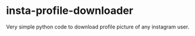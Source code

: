 # insta-profile-downloader
Very simple python code to download profile picture of any instagram user.

